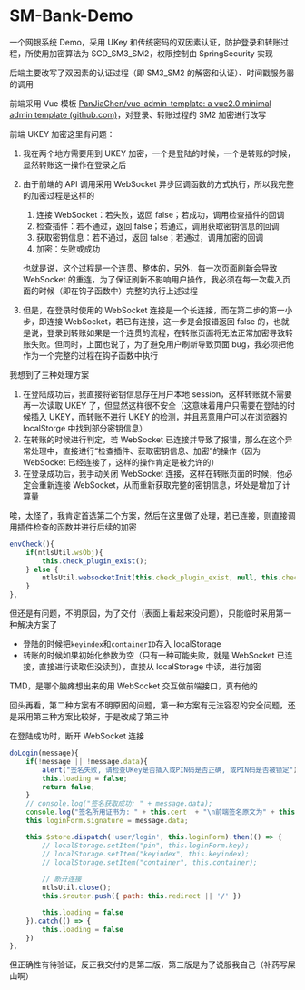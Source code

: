 # SM-Bank-Demo

一个网银系统 Demo，采用 UKey 和传统密码的双因素认证，防护登录和转账过程，所使用加密算法为 SGD_SM3_SM2，权限控制由 SpringSecurity 实现

后端主要改写了双因素的认证过程（即 SM3_SM2 的解密和认证）、时间戳服务器的调用

前端采用 Vue 模板 [PanJiaChen/vue-admin-template: a vue2.0 minimal admin template (github.com)](https://github.com/PanJiaChen/vue-admin-template)，对登录、转账过程的 SM2 加密进行改写

前端 UKEY 加密这里有问题：

1. 我在两个地方需要用到 UKEY 加密，一个是登陆的时候，一个是转账的时候，显然转账这一操作在登录之后

2. 由于前端的 API 调用采用 WebSocket 异步回调函数的方式执行，所以我完整的加密过程是这样的

   1. 连接 WebSocket：若失败，返回 false；若成功，调用检查插件的回调
   2. 检查插件：若不通过，返回 false；若通过，调用获取密钥信息的回调
   3. 获取密钥信息：若不通过，返回 false；若通过，调用加密的回调
   4. 加密：失败或成功

   也就是说，这个过程是一个连贯、整体的，另外，每一次页面刷新会导致 WebSocket 的重连，为了保证刷新不影响用户操作，我必须在每一次载入页面的时候（即在钩子函数中）完整的执行上述过程

3. 但是，在登录时使用的 WebSocket 连接是一个长连接，而在第二步的第一小步，即连接 WebSocket，若已有连接，这一步是会报错返回 false 的，也就是说，登录到转账如果是一个连贯的流程，在转账页面将无法正常加密导致转账失败。但同时，上面也说了，为了避免用户刷新导致页面 bug，我必须把他作为一个完整的过程在钩子函数中执行


我想到了三种处理方案

1. 在登陆成功后，我直接将密钥信息存在用户本地 session，这样转账就不需要再一次读取 UKEY 了，但显然这样很不安全（这意味着用户只需要在登陆的时候插入 UKEY，而转账不进行 UKEY 的检测，并且恶意用户可以在浏览器的 localStorge 中找到部分密钥信息）
2. 在转账的时候进行判定，若 WebSocket 已连接并导致了报错，那么在这个异常处理中，直接进行“检查插件、获取密钥信息、加密”的操作（因为 WebSocket 已经连接了，这样的操作肯定是被允许的）
3. 在登录成功后，我手动关闭 WebSocket 连接，这样在转账页面的时候，他必定会重新连接 WebSocket，从而重新获取完整的密钥信息，坏处是增加了计算量

唉，太怪了，我肯定首选第二个方案，然后在这里做了处理，若已连接，则直接调用插件检查的函数并进行后续的加密

```js
envCheck(){
    if(ntlsUtil.wsObj){
        this.check_plugin_exist();
    } else {
        ntlsUtil.websocketInit(this.check_plugin_exist, null, this.check_plugin_exist);
    }
},
```

但还是有问题，不明原因，为了交付（表面上看起来没问题），只能临时采用第一种解决方案了

- 登陆的时候把`keyindex`和`containerID`存入 localStorage
- 转账的时候如果初始化参数为空（只有一种可能失败，就是 WebSocket 已连接，直接进行读取但没读到），直接从 localStorage 中读，进行加密

TMD，是哪个脑瘫想出来的用 WebSocket 交互做前端接口，真有他的

回头再看，第二种方案有不明原因的问题，第一种方案有无法容忍的安全问题，还是采用第三种方案比较好，于是改成了第三种

在登陆成功时，断开 WebSocket 连接

```js
doLogin(message){
    if(!message || !message.data){
        alert("签名失败, 请检查UKey是否插入或PIN码是否正确, 或PIN码是否被锁定");
        this.loading = false;
        return false;
    }
    // console.log("签名获取成功: " + message.data);
    console.log("签名所用证书为: " + this.cert  + "\n前端签名原文为" + this.encodeBase64(this.loginForm.iniData) + "\n前端签名所得密文为: " + message.data)
    this.loginForm.signature = message.data;

    this.$store.dispatch('user/login', this.loginForm).then(() => {
        // localStorage.setItem("pin", this.loginForm.key);
        // localStorage.setItem("keyindex", this.keyindex);
        // localStorage.setItem("container", this.container);
        
        // 断开连接
        ntlsUtil.close();
        this.$router.push({ path: this.redirect || '/' })

        this.loading = false
    }).catch(() => {
        this.loading = false
    })
},
```

但正确性有待验证，反正我交付的是第二版，第三版是为了说服我自己（补药写屎山啊）
